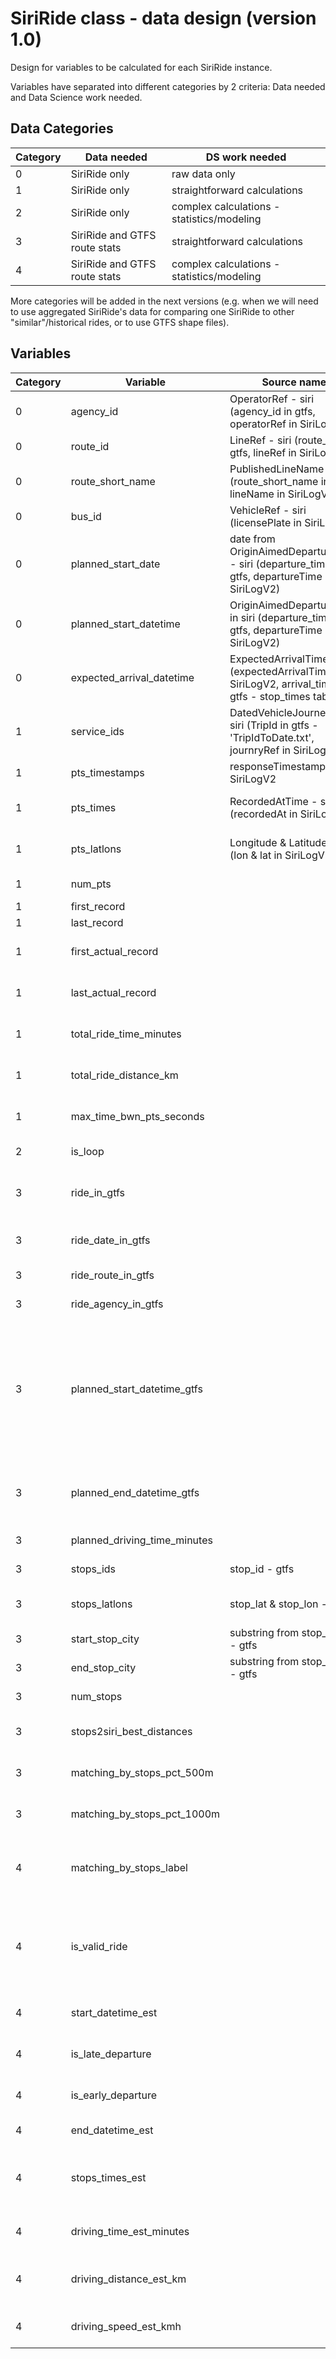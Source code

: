 # SiriRide class - data design (version 1.0)

Design for variables to be calculated for each SiriRide instance.

Variables have separated into different categories by 2 criteria: Data needed and Data Science work needed.

## Data Categories
Category | Data needed | DS work needed 
-- | -- | -- 
0 | SiriRide only | raw data only
1 | SiriRide only | straightforward calculations
2 | SiriRide only  | complex calculations - statistics/modeling 
3 | SiriRide and GTFS route stats | straightforward calculations
4 | SiriRide and GTFS route stats | complex calculations - statistics/modeling

More categories will be added in the next versions (e.g. when we will need to use aggregated  SiriRide's data for comparing one SiriRide to other "similar"/historical rides, or to use GTFS shape files). 

## Variables

Category | Variable | Source name | Desc | Dependencies | Dtype | Comments
-- | -- | -- | -- | -- | -- | --
0 | agency_id | OperatorRef - siri (agency_id in gtfs, operatorRef in SiriLogV2) | | **siri raw data** | int | SiriRide index    
0 | route_id | LineRef - siri (route_id in gtfs, lineRef in SiriLogV2) | | **siri raw data** | int | SiriRide index    
0 | route_short_name | PublishedLineName - siri (route_short_name in gtfs, lineName in SiriLogV2) | | **siri raw data** | int | **to verify it's always int**   
0 | bus_id | VehicleRef - siri (licensePlate in SiriLogV2) | | **siri raw data** | int | SiriRide index    
0 | planned_start_date | date from OriginAimedDepartureTime - siri (departure_time in gtfs, departureTime in SiriLogV2) | | **siri raw data** | date | SiriRide index  
0 | planned_start_datetime | OriginAimedDepartureTime in siri (departure_time in gtfs, departureTime in SiriLogV2) | | **siri raw data** | datetime | SiriRide index 
0 | expected_arrival_datetime | ExpectedArrivalTime - siri (expectedArrivalTime in SiriLogV2, arrival_time in gtfs - stop_times table) | expected arrival time to next stop (siri 2.8, in siri 2.7 - expected arrival time to final stop) | **siri raw data** | datetime | 
1 | service_ids | DatedVehicleJourneyRef - siri (TripId in gtfs - 'TripIdToDate.txt', journryRef in SiriLogV2) | list of unique service_id in SiriRide | **siri raw data** | list of int | mostly will be only one value in the list
1 | pts_timestamps | responseTimestamp - SiriLogV2 | list of points timestamps by create timestamp | **siri raw data** | list of datetime 
1 | pts_times | RecordedAtTime - siri (recordedAt in SiriLogV2) | list of points timestamps by time_recorded (ordered by create timestamp) | **siri raw data** | list of datetime 
1 | pts_latlons | Longitude & Latitude - siri (lon & lat in SiriLogV2) | list of points latlon's (ordered by create timestamp) | **siri raw data** | list of tuples of floats 
1 | num_pts | | number of geo points in SiriRide | pts_times | int 
1 | first_record | | timestamp of first record | pts_times | datetime  
1 | last_record | | timestamp of last record | pts_times | datetime
1 | first_actual_record | | timestamp of first record that had actual lat,lon (not 0.0,0.0) | pts_times, pts_latlons | datetime  
1 | last_actual_record | | timestamp of last record that had actual lat,lon (not 0.0,0.0) | pts_times, pts_latlons | datetime 
1 | total_ride_time_minutes | | time (minutes) from first non 0 time point until the last one | first_actual_record, last_actual_record | float
1 | total_ride_distance_km | | distance (km) from first non 0 time point until the last one | pts_times, pts_latlons | float
1 | max_time_bwn_pts_seconds | | max time (seconds) between two adjacent points | pts_times | float 
2 | is_loop | | indication if the bus go back and forth or loop | pts_times, pts_latlons | boolean 
3 | ride_in_gtfs | | specific ride is listed in the gtfs (agency_id + route_id + planned_start_date + planned_start_time) | **route_stats** | boolean
3 | ride_date_in_gtfs | | ride date is listed in the gtfs (agency_id + route_id + planned_start_date) | **route_stats** | boolean  
3 | ride_route_in_gtfs | | ride route is listed in the gtfs (agency_id + route_id) | **route_stats** | boolean 
3 | ride_agency_in_gtfs | | ride agency is listed in the gtfs (agency_id) | **route_stats** | boolean
3 | planned_start_datetime_gtfs | | ride planned start time (as timestamp) by gtfs - if ride_in_gtfs = 1 then equal to planned_start_datetime, if only ride_date_in_gtfs = 1 then takes from gtfs the planned_start_datetime which is adjacent and before planned_start_datetime from siri | **route_stats**, ride_in_gtfs, ride_date_in_gtfs = 1 | datetime
3 | planned_end_datetime_gtfs | | ride planned end time (as timestamp) by gtfs (use the ride of planned_start_datetime_gtfs when ride_in_gtfs = 0) | **route_stats**, planned_start_datetime_gtfs, ride_in_gtfs, ride_date_in_gtfs = 1 | datetime 
3 | planned_driving_time_minutes | | ride planned driving time (minutes) | planned_start_datetime_gtfs, planned_end_datetime_gtfs | float 
3 | stops_ids | stop_id - gtfs | list of stops id's by gtfs | **route_stats**, ride_date_in_gtfs = 1 | list of int
3 | stops_latlons | stop_lat & stop_lon - gtfs | list of stops latlon's by gtfs | **route_stats**, ride_date_in_gtfs = 1 | list of tuples of floats 
3 | start_stop_city | substring from stop_desc - gtfs | start stop city by gtfs | **route_stats**, ride_date_in_gtfs = 1 | string
3 | end_stop_city | substring from stop_desc - gtfs | end stop city by gtfs | **route_stats**, ride_date_in_gtfs = 1 | string
3 | num_stops | | number of stops in route_id by gtfs | stops_ids, ride_date_in_gtfs = 1 | int
3 | stops2siri_best_distances | | list of distances (meters) between each stop and its nearest siri point | pts_latlons, stops_latlons, ride_date_in_gtfs = 1 | list of floats
3 | matching_by_stops_pct_500m | | percentage of stops with nearest siri point in distance of 500m | stops_best_distances, ride_date_in_gtfs = 1 | float
3 | matching_by_stops_pct_1000m | | percentage of stops with nearest siri point in distance of 1000m | stops_best_distances, ride_date_in_gtfs = 1 | float
4 | matching_by_stops_label | | labels for ride completion level by stops matching calculations - complete, missing (start / end / mid / other) | stops_best_distances, matching_by_stops_pct_500m, matching_by_stops_pct_1000m | string | **rules will be defined**    
4 | is_valid_ride | | indication if the ride data is valid for high-level calculations | matching_by_stops_label, is_loop, max_time_gap_bwn_pts, num_pts, ?? | boolean |**rules will be defined (may include filtering by agency_id)**   
4 | start_datetime_est | | estimated departure time from first station (as timestamp) | pts_times, pts_latlons, stops_latlons, is_valid_ride = 1 | datetime
4 | is_late_departure | | indication if the bus departed from the first stop after the scheduled time | start_datetime_est, planned_start_datetime_gtfs, is_valid_ride = 1 | boolean |**rules will be defined** 
4 | is_early_departure | | indication if the bus departed from the first stop before the scheduled time | start_datetime_est, planned_start_datetime_gtfs, is_valid_ride = 1 | boolean |**rules will be defined** 
4 | end_datetime_est | | estimated arrival time to last station (as timestamp) | pts_times, pts_latlons, stops_latlons, is_valid_ride = 1 | datetime 
4 | stops_times_est | | list of estimated stops times (as timestamps) | pts_times, pts_latlons, stops_latlons, start_datetime_est, end_datetime_est, is_valid_ride = 1 | list of datetime 
4 | driving_time_est_minutes | | estimated driving time (minutes) from first station to last station | start_datetime_est, end_datetime_est, is_valid_ride = 1 | float
4 | driving_distance_est_km | | estimated driving distance (km) from first station to last station | start_datetime_est, end_datetime_est, stops_latlons, pts_times, pts_latlons, is_valid_ride = 1 | float 
4 | driving_speed_est_kmh | | estimated driving speed (kmh) from first station to last station | driving_time_est_minutes, driving_distance_est_km, is_valid_ride = 1 | float


